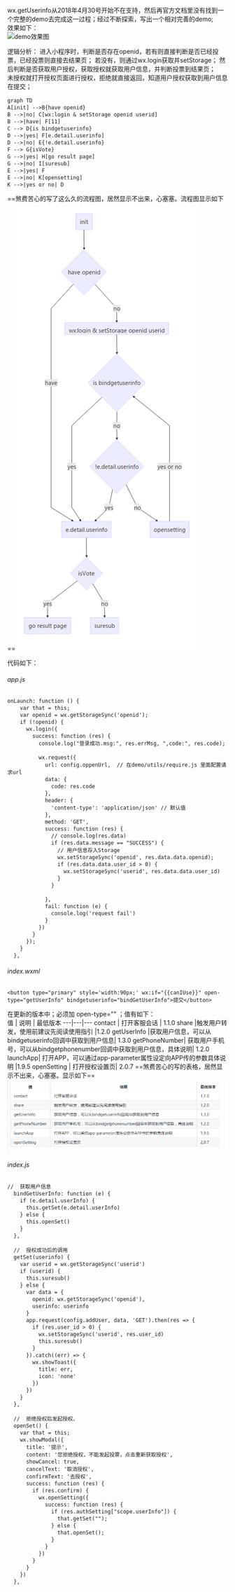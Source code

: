 wx.getUserinfo从2018年4月30号开始不在支持，然后再官方文档里没有找到一个完整的demo去完成这一过程；经过不断探索，写出一个相对完善的demo;  
效果如下：  
![demo效果图](https://github.com/liyiyy/MarkdownPhotos/blob/master/images/01/01.gif)


逻辑分析：
进入小程序时，判断是否存在openid，若有则直接判断是否已经投票，已经投票则直接去结果页；   若没有，则通过wx.login获取并setStorage；    然后判断是否获取用户授权，获取授权就获取用户信息，并判断投票到结果页；   
未授权就打开授权页面进行授权，拒绝就直接返回，知道用户授权获取到用户信息在提交；
```
graph TD
A[init] -->B{have openid}
B -->|no| C[wx:login & setStorage openid userid]
B -->|have| F[11]
C --> D{is bindgetuserinfo}
D -->|yes| F[e.detail.userinfo]
D -->|no| E{!e.detail.userinfo}
F --> G{isVote}
G -->|yes| H[go result page]
G -->|no| I[suresub]
E -->|yes| F
E -->|no| K[opensetting]
K -->|yes or no| D
```
==煞费苦心的写了这么久的流程图，居然显示不出来，心塞塞。流程图显示如下==
![流程图](https://github.com/liyiyy/MarkdownPhotos/blob/master/images/01/02.png)

代码如下：


###### app.js
```
onLaunch: function () {
    var that = this;
    var openid = wx.getStorageSync('openid');
    if (!openid) {
      wx.login({
        success: function (res) {
          console.log("登录成功.msg:", res.errMsg, ",code:", res.code);

          wx.request({
            url: config.oppenUrl,  // 在demo/utils/require.js 里面配置请求url
            data: {
              code: res.code
            },
            header: {
              'content-type': 'application/json' // 默认值
            },
            method: 'GET',
            success: function (res) {
              // console.log(res.data)
              if (res.data.message == "SUCCESS") {
                // 用户信息存入Storage
                wx.setStorageSync('openid', res.data.data.openid);
                if (res.data.data.user_id > 0) {
                  wx.setStorageSync('userid', res.data.data.user_id)
                }
              }

            },
            fail: function (e) {
              console.log('request fail')
            }
          })
        }
      });
    }
  },

```
###### index.wxml
```
<button type="primary" style='width:90px;' wx:if="{{canIUse}}" open-type="getUserInfo" bindgetuserinfo="bindGetUserInfo">提交</button>
```
 在更新的版本中；必须加 open-type=""  ；值有如下：  
 值 | 	说明 | 	最低版本
---|---|---
contact	 |  打开客服会话 |	1.1.0
share	|触发用户转发，使用前建议先阅读使用指引	|1.2.0
getUserInfo	|获取用户信息，可以从bindgetuserinfo回调中获取到用户信息|	1.3.0
getPhoneNumber|	获取用户手机号，可以从bindgetphonenumber回调中获取到用户信息，具体说明|	1.2.0
launchApp|	打开APP，可以通过app-parameter属性设定向APP传的参数具体说明	|1.9.5
openSetting |	打开授权设置页|	2.0.7
==煞费苦心的写的表格，居然显示不出来，心塞塞。显示如下==
![流程图](https://github.com/liyiyy/MarkdownPhotos/blob/master/images/01/03.png)
###### index.js
```
//  获取用户信息
  bindGetUserInfo: function (e) {
    if (e.detail.userInfo) {
      this.getSet(e.detail.userInfo)
    } else {
      this.openSet()
    }
  },
  
  //  授权成功后的调用
  getSet(userinfo) {
    var userid = wx.getStorageSync('userid')
    if (userid) {
      this.suresub()
    } else {
      var data = {
        openid: wx.getStorageSync('openid'),
        userinfo: userinfo
      }
      app.request(config.addUser, data, 'GET').then(res => {
        if (res.user_id > 0) {
          wx.setStorageSync('userid', res.user_id)
          this.suresub()
        }
      }).catch((err) => {
        wx.showToast({
          title: err,
          icon: 'none'
        })
      })
    }
  },
  
  //  拒绝授权后发起授权、
  openSet() {
    var that = this;
    wx.showModal({
      title: '提示',
      content: '您拒绝授权，不能发起投票，点击重新获取授权',
      showCancel: true,
      cancelText: '取消授权',
      confirmText: '去授权',
      success: function (res) {
        if (res.confirm) {
          wx.openSetting({
            success: function (res) {
              if (res.authSetting["scope.userInfo"]) {
                that.getSet("");
              } else {
                that.openSet();
              }
            }
          })
        }
      }
    })
  },
```




























